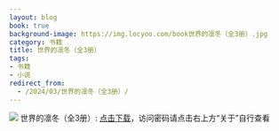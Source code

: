 ```yaml
---
layout: blog
book: true
background-image: https://img.locyoo.com/book世界的凛冬（全3册）.jpg
category: 书籍
title: 世界的凛冬（全3册）
tags:
- 书籍
- 小说
redirect_from:
  - /2024/03/世界的凛冬（全3册）/
---
```

![](https://img.locyoo.com/book世界的凛冬（全3册）.jpg)
世界的凛冬（全3册）: <a name = "ref1" href="https://url18.ctfile.com/f/50983618-1049918881-88bbb1?p=3619">点击下载</a>，访问密码请点击右上方“关于”自行查看